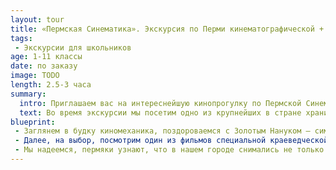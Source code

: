 ```yaml
---
layout: tour
title: «Пермская Синематика». Экскурсия по Перми кинематографической + документальные фильмы о Перми.
tags:
 - Экскурсии для школьников
age: 1-11 классы
date: по заказу
image: TODO
length: 2.5-3 часа
summary:
  intro: Приглашаем вас на интереснейшую кинопрогулку по Пермской Синематике с просмотром одного из фильмов специальной краеведческой программы.
  text: Во время экскурсии мы посетим одно из крупнейших в стране хранилищ фильмофонда. Это огромное помещение, в котором находятся тысячи известных фильмов, записанные на целлулоидной пленке, хранящиеся в катушках.
blueprint:
 - Заглянем в будку киномеханика, поздороваемся с Золотым Нануком – символом фестиваля «Флаэртиана», увидим уникальный стрит-арт-объект  работы Вячеслава Moff  и даже сфотографируемся с основателями кинематографа – братьями Люмьер.
 - Далее, на выбор, посмотрим один из фильмов специальной краеведческой кинопрограммы, подготовленной департаментом медиаобразования «Пермкино» к 290-летию города: <ul> <li>СКАЗАНИЕ О НЕБЕСНОМ КОНЕ  (12+). Реж. Я. Забродская. Этот фильм посвящен орловским рысакам и 110 – летию пермского ипподрома. </li> <li>ЭКСКУРСИЯ (14+). Реж. П. Печенкин. 25 лет назад была закрыта советская исправительно– трудовая колония строгого режима, получившая название «Пермь -36».</li> <li>УРОК ТАНЦА (14+). Реж. П. Печенкин. О Пермском хореографическом училище, последних уроках последнего выпуска знаменитого балетного педагога Л.П. Сахаровой. </li> <li>УРАЛ ВПЕРВЫЕ (12+). Реж. Д. Заболотских. О поворотном уральском периоде творческого становления Бориса Пастернака.</li> <li>ЭВАКУАЦИОННЫЙ РОМАН (12+). Реж. Б. Караджев. О том, как в годы Великой Отечественной войны в город Молотов (так тогда называлась Пермь) из Ленинграда были эвакуированы Кировский (ныне Мариинский) театр и Вагановское балетное училище. </li> <li>ЭПИТАФИЯ К ЖИЗНИ (14+). Реж. В. Наймушин. 19 октября 2013 года – 135 лет со дня рождения михаила Осоргина. Фильм в жаре фантазийной реконструкции повествует о том, как один из самых ярких представителей русского литературного зарубежья – Михаил Андреевич Осоргин через сто лет возвращается в родной город Пермь.</li> <li>МОДЕРАХ (ПЕРВЫЙ ГУБЕРНАТОР) (12+). Реж. А. Заякин. Фильм – исследование о первом пермском губернаторе – Карле Модерахе, курляндском немце и неординарном человеке.</li> <li>ПЕРМСКИЕ БОГИ (12+). Реж. К. Шитов. 90 лет назад «открыватель Пермской деревянной скульптуры Н. Н. Серебренников организовал первую экспедицию по сбору памятников искусства и старины. </li> <li>ПЕРМЬ ВЕЛИКАЯ, ИСТОРИЯ И КУЛЬТУРА, 2000 ЛЕТ (12+). Реж. А. Заякин. Фильм – наглядный урок истории родного края. Фильм в трех частях: «ПЕРА МАА» (30 мин), «ПЕРМСКАЯ ГУБЕРНИЯ» (30мин), «ПЕРМСКАЯ ОБЛАСТЬ» (30мин).</li> <li>ТОПОРНАЯ РАБОТА. ДЕРЕВЯННАЯ АРХИТЕКТУРА ПРИКАМЬЯ (12+). Реж. К.Шитов. О зарождении и развитии такого уникального явления, как народная школа мастеров  - плотников древней Пармы. </li> </ul>
 - Мы надеемся, пермяки узнают, что в нашем городе снимались не только «Иван Семенов» и «Реальные пацаны».
---
```


